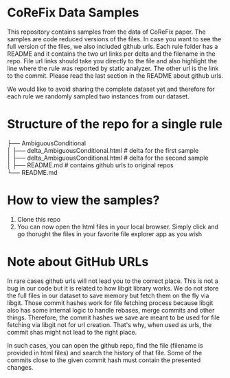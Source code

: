 # CoReFix Data Samples

This repository contains samples from the data of CoReFix paper. 
The samples are code reduced versions of the files.
In case you want to see the full version of the files, we also included github urls. Each rule folder has a README and it contains the two url links per delta and the filename in the repo. 
File url links should take you directly to the file and also highlight the line where the rule was reported by static analyzer.
The other url is the link to the commit.
Please read the last section in the README about github urls.

We would like to avoid sharing the complete dataset yet and therefore for each rule we randomly sampled two instances from our dataset. 

# Structure of the repo for a single rule

├── AmbiguousConditional \
│   ├── delta_AmbiguousConditional.html # delta for the first sample \
│   ├── delta_AmbiguousConditional.html # delta for the second sample \
│   ├── README.md # contains github urls to original repos \
└── README.md 


# How to view the samples?

1. Clone this repo
2. You can now open the html files in your local browser. Simply click and go thorught the files in your favorite file explorer app as you wish

# Note about GitHub URLs

In rare cases github urls will not lead you to the correct place. This is not a bug in our code but it is related to how libgit library works. We do not store the full files in our dataset to save memory but fetch them on the fly via libgit. Those commit hashes work for file fetching process because libgit also has some internal logic to handle rebases, merge commits and other things. Therefore, the commit hashes we save are meant to be used for file fetching via libgit not for url creation. That's why, when used as urls, the commit shas might not lead to the right place.

In such cases, you can open the github repo, find the file (filename is provided in html files) and search the history of that file. Some of the commits close to the given commit hash must contain the presented changes.

